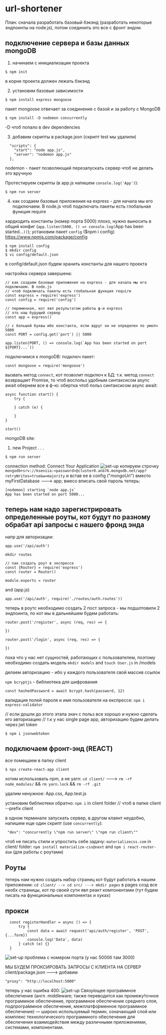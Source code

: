 # url-shortener

План: сначала разработать базовый бэкэнд (разработать некоторые эндпоинты на node.js), потом соединить это все с фронт эндом.

## подключение сервера и базы данных mongoDB
1) начинаем с инициализации проекта
```
$ npm init
```
в корне проекта должен лежать бэкэнд

2) установим базовые зависимости
```
$ npm install express mongoose
```
пакет mongoose отвечает за соединение с базой и за работу с MongoDB

```
$ npm install -D nodemon concurrently
```
-D чтоб попало в dev dependencies

3) добавим скрипты в package.json (скрипт test мы удалили)
```
  "scripts": {
    "start": "node app.js",
    "server": "nodemon app.js"
  },
```
nodemon - пакет позволяющий перезапускать сервер чтоб не делать это вручную

Протестируем скрипты (в app.js напишем `console.log('App')`):
```
$ npm run server
```

4) как создаем базовые приложения на express - для начала мы его подключаем. В node.js
чтоб подключать пакеты есть глобальная функция require

хардкодить константы (номер порта 5000) плохо, нужно выносить в общий конфиг (`app.listen(5000, () => console.log(`App has been started...`))`); установим пакет `config` ($npm i config)
https://www.npmjs.com/package/config
```
$ npm install config
$ mkdir config
$ vi config/default.json
```
в config/default.json будем хранить константы для нашего проекта

 настройка сервера завершена:
```
// как создаем базовые приложения на express - для начала мы его подключаем. В node.js
// чтоб подключать пакеты есть глобальная функция require
const express = require('express')
const config = require('config')

// переменная, кот явл результатом работы ф-и express
// это наш будущий сервер
const app = express()

// с большой буквы ибо константа, если вдруг он не определен по умолч 5000
const PORT = config.get('port') || 5000

app.listen(PORT, () => console.log(`App has been started on port ${PORT}...`))
```

подключимся к mongoDB:
подключ пакет:
```
const mongoose = require('mongoose')
```
вызвать метод `connect`, кот позволит подключ к БД:
т.к. метод `connect` возвращает Promise, то чтоб воспольз удобным синтаксисом async await обернем все в ф-ю:
обертка чтоб польз синтаксисом async await:
```
async function start() {
    try {

    } catch (e) {

    }
}

start()
```

mongoDB site:
1) new Project
.
.
.

```
$ npm run server
```
connection method: Connect Your Application
![set-up](img/1.png)
копируем строчку `mongodb+srv://kseniia:<password>@cluster0.anb76.mongodb.net/app?retryWrites=true&w=majority` и встав ее в config ("mongoUri")
вместо myFirstDatabase ---> app; вмесо <password> вписать свой пароль
теперь:
```
[nodemon] starting `node app.js`
App has been started on port 5000...
```
## теперь нам надо зарегистрировать определенные роуты, кот будут по разному обрабат api запросы с нашего фронд энда
напр для авторизации:
```
app.use('/api/auth')
```

`mkdir routes`
```
// nак создать роут в экспрессе 
const {Router} = require('express')
const router = Router()

module.exports = router
```
and (app.js)
```
app.use('/api/auth', require('./routes/auth.routes'))
```

теперь в роутс необходимо создать 2 пост запроса - мы подшлтовили 2 эндпоинта, по кот мы в дальнейшем будем работать:
```
router.post('/register', async (req, res) => {

})

router.post('/login', async (req, res) => {

})
```
пока что у нас нет сущностей, работающих с пользователем, поэтому необходимо создать модель
`mkdir models` and `touch User.js` in /models

делаем авторизацию - ибо у каждого пользователя свой массив ссылок

`npm bcryptjs` - библиотека для шифрования
```
const hashedPassword = await bcrypt.hash(password, 12)
```

валидация полей пароля и имя пользователя на експрессе: `npm i express-validator`

// если дошли до этого этапа знач с польз все хорошо и нужно сделать его авторизацию
// т.к у нас single page app, авторизацию будем делать через jwt token
```
$ npm i jsonwebtoken
```
## подключаем фронт-энд (REACT)

все помещаем в папку client
```
$ npx create-react-app client
```
хотим использовать npm, а не yarn: `cd client/` ---> `rm -rf node_modules/` && `rm yarn.lock` && `rm -rf .git`

удалим ненужное: App.css, App.test.js

 установим библиотеки обратно: `npm i` in client folder
 // чтоб в папке client --prefix client

 в одном терминале запускать сервер, в другом клаянт неудобно, напишем еще один скрипт (use `concurrently`):
 ```
  "dev": "concurrently \"npm run server\" \"npm run client\""
```

чтоб не писать стили и упростить себе задачу: `materializecss.com`
in client/ folder: `npm install materialize-css@next` and `npm i react-router-dom` (для работы с роутами)

## Роуты
теперь нам нужно создать набор страниц кот будут работать в нашем приложении:
`cd client/ --> cd src/ ---> mkdir pages`
в pages созд все необх страницы, кот пр своей сути явл реакт компонентами (тут будем писать на функциональных компонентах и хуках)

## прокси 
```
  const registerHandler = async () => {
      try {
          const data = await request('api/auth/register', 'POST', {...form})
          console.log('Data', data)
      } catch (e) {}
  }
```
![set-up](img/2.png)
проблема с номером порта (у нас 5000б там 3000)

МЫ БУДЕМ ПРОКСИРОВАТЬ ЗАПРОСЫ С КЛИЕНТА НА СЕРВЕР
client/package.json ---> добавим
```
"proxy": "http://localhost:5000"
```

теперь у нас ошибка 400:
![set-up](img/3.png)
Связу́ющее програ́ммное обеспе́чение (англ. middleware; также переводится как промежу́точное программное обеспечение, программное обеспечение среднего слоя, подпрогра́ммное обеспечение, межплатфо́рменное программное обеспечение) — широко используемый термин, означающий слой или комплекс технологического программного обеспечения для обеспечения взаимодействия между различными приложениями, системами, компонентами.
